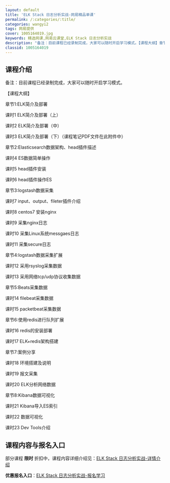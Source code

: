 ```yaml
---
layout: default
title: 'ELK Stack 日志分析实战-网易精品单课'
permalink: /:categories/:title/
categories: wangyi2
tags: 网易提供
cover: 1005164019.jpg
keywords: 精选网课,网易云课堂,ELK Stack 日志分析实战
description: "备注：目前课程已经录制完成，大家可以随时开启学习模式。【课程大纲】章节1:ELK简介及部署课时1ELK简介及部署（上）课时2ELK简介及部署（中）课时3ELK简介及部署（下）（课程笔记PDF"
classid: 1005164019
---
```


## 课程介绍

备注：目前课程已经录制完成，大家可以随时开启学习模式。



【课程大纲】

章节1:ELK简介及部署 

课时1 ELK简介及部署（上）

课时2 ELK简介及部署（中）

课时3 ELK简介及部署（下）（课程笔记PDF文件在此附件中）



章节2:Elasticsearch数据架构、head插件描述 

课时4 ES数据简单操作

课时5 head插件安装

课时6 head插件操作ES



章节3:logstash数据采集  

课时7 input、output、fileter插件介绍

课时8 centos7 安装nginx

课时9 采集nginx日志

课时10 采集Linux系统messgaes日志

课时11 采集secure日志



章节4:logstash数据采集扩展

课时12 采用rsyslog采集数据

课时13 采用网络tcp/udp协议收集数据



章节5:Beats采集数据 

课时14 filebeat采集数据

课时15 packetbeat采集数据



章节6:使用redis进行队列扩展 

课时16 redis的安装部署

课时17 ELK+redis架构搭建



章节7:案例分享 

课时18 环境搭建及说明

课时19 报文采集

课时20 ELK分析网络数据



章节8:Kibana数据可视化

课时21 Kibana导入ES索引

课时22 数据可视化

课时23 Dev Tools介绍

## 课程内容与报名入口

部分课程 **限时** 折扣中，课程内容详细介绍见：[ELK Stack 日志分析实战-详情介绍](https://study.163.com/course/introduction/1005164019.htm?share=1&shareId=1025206652&utm_campaign=share&utm_medium=iphoneShare&utm_source=&utm_u=1025206652)

**优惠报名入口**：[ELK Stack 日志分析实战-报名学习](https://study.163.com/course/introduction/1005164019.htm?share=1&shareId=1025206652&utm_campaign=share&utm_medium=iphoneShare&utm_source=&utm_u=1025206652)

